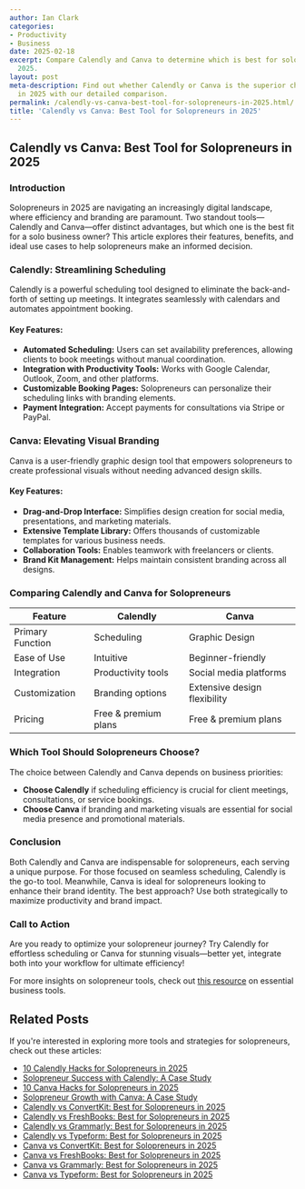 ```yaml
---
author: Ian Clark
categories:
- Productivity
- Business
date: 2025-02-18
excerpt: Compare Calendly and Canva to determine which is best for solopreneurs in
  2025.
layout: post
meta-description: Find out whether Calendly or Canva is the superior choice for solopreneurs
  in 2025 with our detailed comparison.
permalink: /calendly-vs-canva-best-tool-for-solopreneurs-in-2025.html/
title: 'Calendly vs Canva: Best Tool for Solopreneurs in 2025'
---
```


## Calendly vs Canva: Best Tool for Solopreneurs in 2025

### Introduction
Solopreneurs in 2025 are navigating an increasingly digital landscape, where efficiency and branding are paramount. Two standout tools—Calendly and Canva—offer distinct advantages, but which one is the best fit for a solo business owner? This article explores their features, benefits, and ideal use cases to help solopreneurs make an informed decision.

### Calendly: Streamlining Scheduling
Calendly is a powerful scheduling tool designed to eliminate the back-and-forth of setting up meetings. It integrates seamlessly with calendars and automates appointment booking.

#### Key Features:
- **Automated Scheduling:** Users can set availability preferences, allowing clients to book meetings without manual coordination.
- **Integration with Productivity Tools:** Works with Google Calendar, Outlook, Zoom, and other platforms.
- **Customizable Booking Pages:** Solopreneurs can personalize their scheduling links with branding elements.
- **Payment Integration:** Accept payments for consultations via Stripe or PayPal.

### Canva: Elevating Visual Branding
Canva is a user-friendly graphic design tool that empowers solopreneurs to create professional visuals without needing advanced design skills.

#### Key Features:
- **Drag-and-Drop Interface:** Simplifies design creation for social media, presentations, and marketing materials.
- **Extensive Template Library:** Offers thousands of customizable templates for various business needs.
- **Collaboration Tools:** Enables teamwork with freelancers or clients.
- **Brand Kit Management:** Helps maintain consistent branding across all designs.

### Comparing Calendly and Canva for Solopreneurs
| Feature | Calendly | Canva |
|---------|---------|-------|
| Primary Function | Scheduling | Graphic Design |
| Ease of Use | Intuitive | Beginner-friendly |
| Integration | Productivity tools | Social media platforms |
| Customization | Branding options | Extensive design flexibility |
| Pricing | Free & premium plans | Free & premium plans |

### Which Tool Should Solopreneurs Choose?
The choice between Calendly and Canva depends on business priorities:
- **Choose Calendly** if scheduling efficiency is crucial for client meetings, consultations, or service bookings.
- **Choose Canva** if branding and marketing visuals are essential for social media presence and promotional materials.

### Conclusion
Both Calendly and Canva are indispensable for solopreneurs, each serving a unique purpose. For those focused on seamless scheduling, Calendly is the go-to tool. Meanwhile, Canva is ideal for solopreneurs looking to enhance their brand identity. The best approach? Use both strategically to maximize productivity and brand impact.

### Call to Action
Are you ready to optimize your solopreneur journey? Try Calendly for effortless scheduling or Canva for stunning visuals—better yet, integrate both into your workflow for ultimate efficiency!

For more insights on solopreneur tools, check out [this resource](https://leapmesh.com/tools-for-solopreneurs/) on essential business tools.

## Related Posts
If you're interested in exploring more tools and strategies for solopreneurs, check out these articles:
- [10 Calendly Hacks for Solopreneurs in 2025](/10-calendly-hacks-for-solopreneurs-in-2025.html/)
- [Solopreneur Success with Calendly: A Case Study](/solopreneur-success-with-calendly-a-case-study.html/)
- [10 Canva Hacks for Solopreneurs in 2025](/10-canva-hacks-for-solopreneurs-in-2025.html/)
- [Solopreneur Growth with Canva: A Case Study](/solopreneur-growth-with-canva-a-case-study.html/)
- [Calendly vs ConvertKit: Best for Solopreneurs in 2025](/calendly-vs-convertkit-best-for-solopreneurs-in-2025.html/)
- [Calendly vs FreshBooks: Best for Solopreneurs in 2025](/calendly-vs-freshbooks-best-for-solopreneurs-in-2025.html/)
- [Calendly vs Grammarly: Best for Solopreneurs in 2025](/calendly-vs-grammarly-best-for-solopreneurs-in-2025.html/)
- [Calendly vs Typeform: Best for Solopreneurs in 2025](/calendly-vs-typeform-best-for-solopreneurs-in-2025.html/)
- [Canva vs ConvertKit: Best for Solopreneurs in 2025](/canva-vs-convertkit-best-for-solopreneurs-in-2025.html/)
- [Canva vs FreshBooks: Best for Solopreneurs in 2025](/canva-vs-freshbooks-best-for-solopreneurs-in-2025.html/)
- [Canva vs Grammarly: Best for Solopreneurs in 2025](/canva-vs-grammarly-best-for-solopreneurs-in-2025.html/)
- [Canva vs Typeform: Best for Solopreneurs in 2025](/canva-vs-typeform-best-for-solopreneurs-in-2025.html/)
